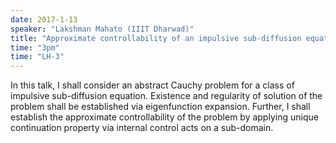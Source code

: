 ```yaml
---
date: 2017-1-13
speaker: "Lakshman Mahato (IIIT Dharwad)"
title: "Approximate controllability of an impulsive sub-diffusion equation."
time: "3pm" 
time: "LH-3"
---
```

In this talk, I shall consider an abstract Cauchy problem for a class of impulsive sub-diffusion equation. Existence and regularity of solution of the problem shall be established via eigenfunction expansion. Further, I shall establish the approximate controllability of the problem by applying unique continuation property via internal control acts on a sub-domain.

